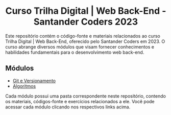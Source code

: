 <h1 align="center">Curso Trilha Digital | Web Back-End - Santander Coders 2023</h1>

Este repositório contém o código-fonte e materiais relacionados ao curso Trilha Digital | Web Back-End, oferecido pelo Santander Coders em 2023. O curso abrange diversos módulos que visam fornecer conhecimentos e habilidades fundamentais para o desenvolvimento web back-end.

## Módulos

- [Git e Versionamento](./git-e-versionamento)
- [Algoritmos](./algoritmos)
<!-- - [Redes e Sistemas](./redes-e-sistemas)
- [Introdução ao Java](./introducao-ao-java)
- [Introdução à Programação Orientada a Objetos em Java](./introducao-a-poo-em-java)
- [Banco de Dados](./banco-de-dados) -->

Cada módulo possui uma pasta correspondente neste repositório, contendo os materiais, códigos-fonte e exercícios relacionados a ele. Você pode acessar cada módulo clicando nos respectivos links acima.
